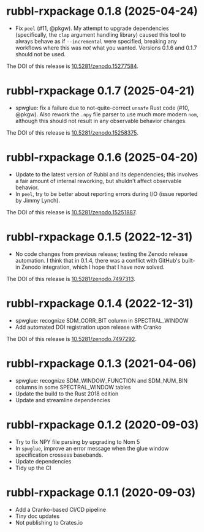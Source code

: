 # rubbl-rxpackage 0.1.8 (2025-04-24)

- Fix `peel` (#11, @pkgw). My attempt to upgrade dependencies (specifically, the
  `clap` argument handling library) caused this tool to always behave as if
  `--incremental` were specified, breaking any workflows where this was *not*
  what you wanted. Versions 0.1.6 and 0.1.7 should not be used.

The DOI of this release is [10.5281/zenodo.15277584][vdoi].

[vdoi]: https://doi.org/10.5281/zenodo.15277584


# rubbl-rxpackage 0.1.7 (2025-04-21)

- spwglue: fix a failure due to not-quite-correct `unsafe` Rust code (#10,
  @pkgw). Also rework the `.npy` file parser to use much more modern `nom`,
  although this should not result in any observable behavior changes.

The DOI of this release is [10.5281/zenodo.15258375][vdoi].

[vdoi]: https://doi.org/10.5281/zenodo.15258375


# rubbl-rxpackage 0.1.6 (2025-04-20)

- Update to the latest version of Rubbl and its dependencies; this
  involves a fair amount of internal reworking, but shuldn't affect
  observable behavior.
- In `peel`, try to be better about reporting errors during I/O
  (issue reported by Jimmy Lynch).

The DOI of this release is [10.5281/zenodo.15251887][vdoi].

[vdoi]: https://doi.org/10.5281/zenodo.15251887


# rubbl-rxpackage 0.1.5 (2022-12-31)

- No code changes from previous release; testing the Zenodo release
  automation. I think that in 0.1.4, there was a conflict with
  GitHub's built-in Zenodo integration, which I hope that I have
  now solved.

The DOI of this release is [10.5281/zenodo.7497313][vdoi].

[vdoi]: https://doi.org/10.5281/zenodo.7497313


# rubbl-rxpackage 0.1.4 (2022-12-31)

- spwglue: recognize SDM_CORR_BIT column in SPECTRAL_WINDOW
- Add automated DOI registration upon release with Cranko

The DOI of this release is [10.5281/zenodo.7497292][vdoi].

[vdoi]: https://doi.org/10.5281/zenodo.7497292


# rubbl-rxpackage 0.1.3 (2021-04-06)

- spwglue: recognize SDM_WINDOW_FUNCTION and SDM_NUM_BIN columns in some SPECTRAL_WINDOW tables
- Update the build to the Rust 2018 edition
- Update and streamline dependencies

# rubbl-rxpackage 0.1.2 (2020-09-03)

- Try to fix NPY file parsing by upgrading to Nom 5
- In `spwglue`, improve an error message when the glue window specification
  crossess basebands.
- Update dependencies
- Tidy up the CI

# rubbl-rxpackage 0.1.1 (2020-09-03)

- Add a Cranko-based CI/CD pipeline
- Tiny doc updates
- Not publishing to Crates.io

